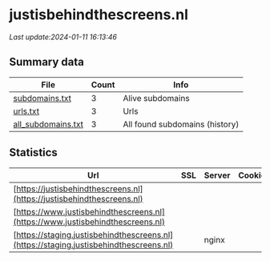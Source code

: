 # justisbehindthescreens.nl
*Last update:2024-01-11 16:13:46*
## Summary data
| File       | Count | Info |
|------------|-------|------|
|[subdomains.txt](/data/justisbehindthescreens/subdomains.txt)|3|Alive subdomains|
|[urls.txt](/data/justisbehindthescreens/urls.txt)|3|Urls|
|[all_subdomains.txt](/data/justisbehindthescreens/all_subdomains.txt)|3|All found subdomains (history)|
## Statistics
| Url | SSL | Server | Cookie | HSTS | CSP | XFO | XXP | RP | Tech |
|------------|-------|------|------|------|------|------|------|------|------|
|[https://justisbehindthescreens.nl](https://justisbehindthescreens.nl)| | | | | | | |:white_check_mark: ||
|[https://www.justisbehindthescreens.nl](https://www.justisbehindthescreens.nl)| | | | | | | |:white_check_mark: ||
|[https://staging.justisbehindthescreens.nl](https://staging.justisbehindthescreens.nl)| |nginx| | | | | |:white_check_mark: |Nginx UIKit|
